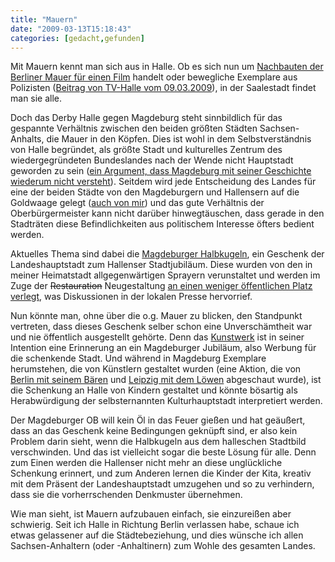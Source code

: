 ```yaml
---
title: "Mauern"
date: "2009-03-13T15:18:43"
categories: [gedacht,gefunden]
---
```


Mit Mauern kennt man sich aus in Halle. Ob es sich nun um [Nachbauten der Berliner Mauer für einen Film](http://www.mz-web.de/servlet/ContentServer?pagename=ksta/page&atype=ksArtikel&aid=1236150453832&calledPageId=987490165154) handelt oder bewegliche Exemplare aus Polizisten ([Beitrag von TV-Halle vom 09.03.2009](http://www.tvhalle.de/index.php?option=com_content&task=view&id=404&Itemid=84)), in der Saalestadt findet man sie alle.

Doch das Derby Halle gegen Magdeburg steht sinnbildlich für das gespannte Verhältnis zwischen den beiden größten Städten Sachsen-Anhalts, die Mauer in den Köpfen. Dies ist wohl in dem Selbstverständnis von Halle begründet, als größte Stadt und kulturelles Zentrum des wiedergegründeten Bundeslandes nach der Wende nicht Hauptstadt geworden zu sein ([ein Argument, dass Magdeburg mit seiner Geschichte wiederum nicht versteht](http://sanity.madcynic.com/2009/01/26/wie-man-eine-stadt-vor-den-kopf-stost/)). Seitdem wird jede Entscheidung des Landes für eine der beiden Städte von den Magdeburgern und Hallensern auf die Goldwaage gelegt ([auch von mir](/2008/09/25/eu-bestatigt-it-always-rains-on-me/)) und das gute Verhältnis der Oberbürgermeister kann nicht darüber hinwegtäuschen, dass gerade in den Stadträten diese Befindlichkeiten aus politischem Interesse öfters bedient werden.

Aktuelles Thema sind dabei die [Magdeburger Halbkugeln](http://www.flickr.com/photos/7891209@N04/3314619976/), ein Geschenk der Landeshauptstadt zum Hallenser Stadtjubiläum. Diese wurden von den in meiner Heimatstadt allgegenwärtigen Sprayern verunstaltet und werden im Zuge der ~~Restauration~~ Neugestaltung [an einen weniger öffentlichen Platz verlegt](http://www.halleforum.de/Halle-Nachrichten/Halbkugeln-kommen-in-EinsteinKita/19798), was Diskussionen in der lokalen Presse hervorrief.

Nun könnte man, ohne über die o.g. Mauer zu blicken, den Standpunkt vertreten, dass dieses Geschenk selber schon eine Unverschämtheit war und nie öffentlich ausgestellt gehörte. Denn das [Kunstwerk](http://www.magdeburger-halbkugeln.de/) ist in seiner Intention eine Erinnerung an ein Magdeburger Jubiläum, also Werbung für die schenkende Stadt. Und während in Magdeburg Exemplare herumstehen, die von Künstlern gestaltet wurden (eine Aktion, die von [Berlin mit seinem Bären](http://www.buddy-baer.com/de.html) und [Leipzig mit dem Löwen](http://de.wikipedia.org/wiki/Tierparaden) abgeschaut wurde), ist die Schenkung an Halle von Kindern gestaltet und könnte bösartig als Herabwürdigung der selbsternannten Kulturhauptstadt interpretiert werden.

Der Magdeburger OB will kein Öl in das Feuer gießen und hat geäußert, dass an das Geschenk keine Bedingungen geknüpft sind, er also kein Problem darin sieht, wenn die Halbkugeln aus dem halleschen Stadtbild verschwinden. Und das ist vielleicht sogar die beste Lösung für alle. Denn zum Einen werden die Hallenser nicht mehr an diese unglückliche Schenkung erinnert, und zum Anderen lernen die Kinder der Kita, kreativ mit dem Präsent der Landeshauptstadt umzugehen und so zu verhindern, dass sie die vorherrschenden Denkmuster übernehmen.

Wie man sieht, ist Mauern aufzubauen einfach, sie einzureißen aber schwierig. Seit ich Halle in Richtung Berlin verlassen habe, schaue ich etwas gelassener auf die Städtebeziehung, und dies wünsche ich allen Sachsen-Anhaltern (oder -Anhaltinern) zum Wohle des gesamten Landes.
